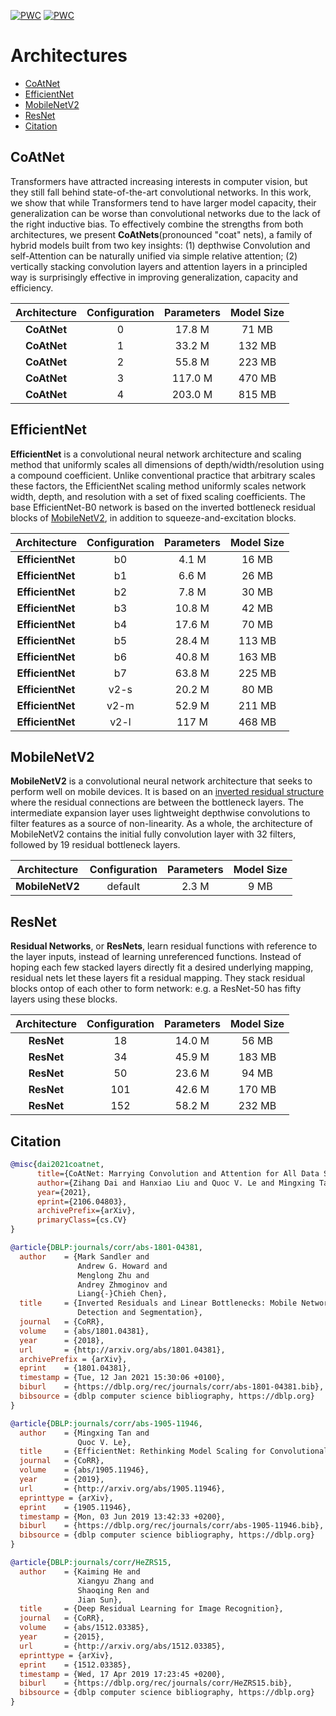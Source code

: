 [![PWC](https://img.shields.io/endpoint.svg?url=https://paperswithcode.com/badge/coatnet-marrying-convolution-and-attention/image-classification-on-gashissdb)](https://paperswithcode.com/sota/image-classification-on-gashissdb?p=coatnet-marrying-convolution-and-attention) [![PWC](https://img.shields.io/endpoint.svg?url=https://paperswithcode.com/badge/coatnet-marrying-convolution-and-attention/image-classification-on-imagenet)](https://paperswithcode.com/sota/image-classification-on-imagenet?p=coatnet-marrying-convolution-and-attention) 

# Architectures  <!-- omit in toc -->

- [CoAtNet](#coatnet)
- [EfficientNet](#efficientnet)
- [MobileNetV2](#mobilenetv2)
- [ResNet](#resnet)
- [Citation](#citation)

## CoAtNet

Transformers have attracted increasing interests in computer vision, but they still fall behind state-of-the-art convolutional networks. In this work, we show that while Transformers tend to have larger model capacity, their generalization can be worse than convolutional networks due to the lack of the right inductive bias. To effectively combine the strengths from both architectures, we present **CoAtNets**(pronounced "coat" nets), a family of hybrid models built from two key insights: (1) depthwise Convolution and self-Attention can be naturally unified via simple relative attention; (2) vertically stacking convolution layers and attention layers in a principled way is surprisingly effective in improving generalization, capacity and efficiency.

| Architecture | Configuration | Parameters | Model Size |
| :----------: | :-----------: | :--------: | :--------: |
| **CoAtNet**  |       0       |   17.8 M   |   71 MB    |
| **CoAtNet**  |       1       |   33.2 M   |   132 MB   |
| **CoAtNet**  |       2       |   55.8 M   |   223 MB   |
| **CoAtNet**  |       3       |  117.0 M   |   470 MB   |
| **CoAtNet**  |       4       |  203.0 M   |   815 MB   |

## EfficientNet

**EfficientNet** is a convolutional neural network architecture and scaling method that uniformly scales all dimensions of depth/width/resolution using a compound coefficient. Unlike conventional practice that arbitrary scales these factors, the EfficientNet scaling method uniformly scales network width, depth, and resolution with a set of fixed scaling coefficients. The base EfficientNet-B0 network is based on the inverted bottleneck residual blocks of [MobileNetV2](https://paperswithcode.com/method/mobilenetv2), in addition to squeeze-and-excitation blocks.

|   Architecture   | Configuration | Parameters | Model Size |
| :--------------: | :-----------: | :--------: | :--------: |
| **EfficientNet** |      b0       |   4.1 M    |   16 MB    |
| **EfficientNet** |      b1       |   6.6 M    |   26 MB    |
| **EfficientNet** |      b2       |   7.8 M    |   30 MB    |
| **EfficientNet** |      b3       |   10.8 M   |   42 MB    |
| **EfficientNet** |      b4       |   17.6 M   |   70 MB    |
| **EfficientNet** |      b5       |   28.4 M   |   113 MB   |
| **EfficientNet** |      b6       |   40.8 M   |   163 MB   |
| **EfficientNet** |      b7       |   63.8 M   |   225 MB   |
| **EfficientNet** |     v2-s      |   20.2 M   |   80 MB    |
| **EfficientNet** |     v2-m      |   52.9 M   |   211 MB   |
| **EfficientNet** |     v2-l      |   117 M    |   468 MB   |

## MobileNetV2

**MobileNetV2** is a convolutional neural network architecture that seeks to perform well on mobile devices. It is based on an [inverted residual structure](https://paperswithcode.com/method/inverted-residual-block) where the residual connections are between the bottleneck layers.  The intermediate expansion layer uses lightweight depthwise convolutions to filter features as a source of non-linearity. As a whole, the architecture of MobileNetV2 contains the initial fully convolution layer with 32 filters, followed by 19 residual bottleneck layers.

|  Architecture   | Configuration | Parameters | Model Size |
| :-------------: | :-----------: | :--------: | :--------: |
| **MobileNetV2** |    default    |   2.3 M    |    9 MB    |

## ResNet

**Residual Networks**, or **ResNets**, learn residual functions with reference to the layer inputs, instead of learning unreferenced functions. Instead of hoping each few stacked layers directly fit a desired underlying mapping, residual nets let these layers fit a residual mapping. They stack residual blocks ontop of each other to form network: e.g. a ResNet-50 has fifty layers using these blocks.

| Architecture | Configuration | Parameters | Model Size |
| :----------: | :-----------: | :--------: | :--------: |
|  **ResNet**  |      18       |   14.0 M   |   56 MB    |
|  **ResNet**  |      34       |   45.9 M   |   183 MB   |
|  **ResNet**  |      50       |   23.6 M   |   94 MB    |
|  **ResNet**  |      101      |   42.6 M   |   170 MB   |
|  **ResNet**  |      152      |   58.2 M   |   232 MB   |

## Citation

```BibTeX
@misc{dai2021coatnet,
      title={CoAtNet: Marrying Convolution and Attention for All Data Sizes},
      author={Zihang Dai and Hanxiao Liu and Quoc V. Le and Mingxing Tan},
      year={2021},
      eprint={2106.04803},
      archivePrefix={arXiv},
      primaryClass={cs.CV}
}
```

```BibTeX
@article{DBLP:journals/corr/abs-1801-04381,
  author    = {Mark Sandler and
               Andrew G. Howard and
               Menglong Zhu and
               Andrey Zhmoginov and
               Liang{-}Chieh Chen},
  title     = {Inverted Residuals and Linear Bottlenecks: Mobile Networks for Classification,
               Detection and Segmentation},
  journal   = {CoRR},
  volume    = {abs/1801.04381},
  year      = {2018},
  url       = {http://arxiv.org/abs/1801.04381},
  archivePrefix = {arXiv},
  eprint    = {1801.04381},
  timestamp = {Tue, 12 Jan 2021 15:30:06 +0100},
  biburl    = {https://dblp.org/rec/journals/corr/abs-1801-04381.bib},
  bibsource = {dblp computer science bibliography, https://dblp.org}
}
```

```BibTeX
@article{DBLP:journals/corr/abs-1905-11946,
  author    = {Mingxing Tan and
               Quoc V. Le},
  title     = {EfficientNet: Rethinking Model Scaling for Convolutional Neural Networks},
  journal   = {CoRR},
  volume    = {abs/1905.11946},
  year      = {2019},
  url       = {http://arxiv.org/abs/1905.11946},
  eprinttype = {arXiv},
  eprint    = {1905.11946},
  timestamp = {Mon, 03 Jun 2019 13:42:33 +0200},
  biburl    = {https://dblp.org/rec/journals/corr/abs-1905-11946.bib},
  bibsource = {dblp computer science bibliography, https://dblp.org}
}
```

```BibTeX
@article{DBLP:journals/corr/HeZRS15,
  author    = {Kaiming He and
               Xiangyu Zhang and
               Shaoqing Ren and
               Jian Sun},
  title     = {Deep Residual Learning for Image Recognition},
  journal   = {CoRR},
  volume    = {abs/1512.03385},
  year      = {2015},
  url       = {http://arxiv.org/abs/1512.03385},
  eprinttype = {arXiv},
  eprint    = {1512.03385},
  timestamp = {Wed, 17 Apr 2019 17:23:45 +0200},
  biburl    = {https://dblp.org/rec/journals/corr/HeZRS15.bib},
  bibsource = {dblp computer science bibliography, https://dblp.org}
}
```
